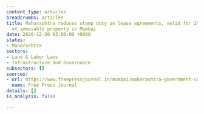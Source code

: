 ```yaml
---
content_type: articles
breadcrumbs: articles
title: Maharashtra reduces stamp duty on lease agreements, valid for 29 or more years,
  of immovable property in Mumbai
date: 2020-12-30 05:00:00 +0000
states:
- Maharashtra
sectors:
- Land & Labor Laws
- Infrastructure and Governance
subsectors: []
sources:
- url: https://www.freepressjournal.in/mumbai/maharashtra-government-cuts-stamp-duty-on-lease-agreements-of-immovable-property
  name: Free Press Journal
details: []
is_analysis: false

---
```

